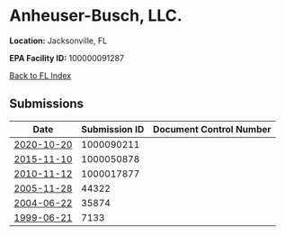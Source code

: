 # Anheuser-Busch, LLC.

**Location:** Jacksonville, FL

**EPA Facility ID:** 100000091287

[Back to FL Index](../../index.md)

## Submissions

| Date | Submission ID | Document Control Number |
|------|--------------|-------------------------|
| [2020-10-20](submissions/1000090211.md) | 1000090211 |  |
| [2015-11-10](submissions/1000050878.md) | 1000050878 |  |
| [2010-11-12](submissions/1000017877.md) | 1000017877 |  |
| [2005-11-28](submissions/44322.md) | 44322 |  |
| [2004-06-22](submissions/35874.md) | 35874 |  |
| [1999-06-21](submissions/7133.md) | 7133 |  |
